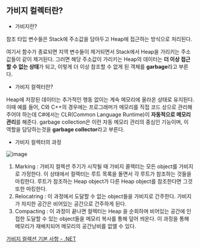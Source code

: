 ## 가비지 컬렉터란?

- 가비지란?

참조 타입 변수들은 Stack에 주소값을 담아두고 Heap에 접근하는 방식으로 처리된다.

여기서 함수가 종료되면 지역 변수들이 제거되면서 Stack에서 Heap을 가리키는 주소값들이 같이 제거된다. 그러면 해당 주소값이 가리키는 Heap의 데이터는 **더 이상 접근할 수 없는 상태**가 되고, 이렇게 더 이상 참조할 수 없게 된 객체를 **garbage**라고 부른다.

- 가비지 컬렉터란?

Heap에 저장된 데이터는 추가적인 행동 없이는 계속 메모리에 올라온 상태로 유지된다. 이때 예를 들어, C와 C++의 경우에는 프로그래머가 메모리를 직접 코드 상으로 관리해주어야 하는데 C#에서는 CLR(Common Language Runtime)이 **자동적으로 메모리 관리**를 해준다. garbage collection은 이런 자동 메모리 관리의 중심인 기능이며, 이 역할을 담당하는것을 **garbage collector**라고 부른다.

- 가비지 컬렉터의 과정

![image](https://img1.daumcdn.net/thumb/R1280x0/?scode=mtistory2&fname=https%3A%2F%2Ft1.daumcdn.net%2Fcfile%2Ftistory%2F9946C44A5AE9A9AF2A/Untitled.png)

1. Marking 
: 가비지 컬렉션 주기가 시작될 때 가비지 콜렉터는 모든 object를 가비지로 가정한다.
이 상태에서 컬렉터는 루트 목록을 돌면서 각 루트가 참조하는 것들을 마킹한다.
루트가 참조하는 Heap object가 다른 Heap object를 참조한다면 그것또한 마킹한다.
2. Relocatring 
: 이 과정에서 도달할 수 없는 object들을 가비지로 간주한다.
가비지가 차지한 공간은 비어있는 공간으로 간주하게 된다.
3. Compacting 
: 이 과정이 끝나면 컬렉터는 Heap 을 순회하며 비어있는 공간에 인접한 도달할 수 있는 object들을 메모리 복사를 통해 덮어 씌운다. 이 과정을 통해 메모리가 재배치되어 메모리의 공간낭비를 없앨 수 있다.

[가비지 컬렉션 기본 사항 - .NET](https://learn.microsoft.com/ko-kr/dotnet/standard/garbage-collection/fundamentals)